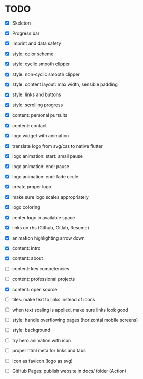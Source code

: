 # TODO

* [x] Skeleton

* [x] Progress bar

* [x] Imprint and data safety

* [x] style: color scheme

* [x] style: cyclic smooth clipper

* [x] style: non-cyclic smooth clipper 

* [x] style: content layout: max width, sensible padding

* [x] style: links and buttons

* [x] style: scrolling progress

* [x] content: personal pursuits

* [x] content: contact

* [x] logo widget with animation

* [x] translate logo from svg/css to native flutter

* [x] logo animation: start: small pause

* [x] logo animation: end: pause

* [x] logo animation: end: fade circle

* [x] create proper logo

* [x] make sure logo scales appropriately

* [x] logo coloring

* [x] center logo in available space

* [x] links on rhs (Github, Gitlab, Resume)

* [x] animation highlighting arrow down

* [x] content: intro

* [x] content: about

* [ ] content: key competencies

* [ ] content: professional projects

* [x] content: open source

* [ ] tiles: make text to links instead of icons

* [ ] when text scaling is applied, make sure links look good

* [ ] style: handle overflowing pages (horizontal mobile screens)

* [ ] style: background

* [ ] try hero animation with icon

* [ ] proper html meta for links and tabs

* [ ] icon as favicon (logo as svg)

* [ ] GitHub Pages: publish website in docs/ folder (Action)
